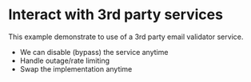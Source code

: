 # Interact with 3rd party services

This example demonstrate to use of a 3rd party email validator service.

* We can disable (bypass) the service anytime
* Handle outage/rate limiting
* Swap the implementation anytime
